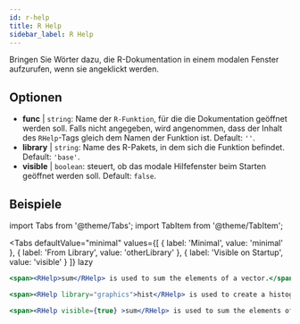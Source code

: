 ```yaml
---
id: r-help
title: R Help
sidebar_label: R Help
---
```


Bringen Sie Wörter dazu, die R-Dokumentation in einem modalen Fenster aufzurufen, wenn sie angeklickt werden.

## Optionen

* __func__ | `string`: Name der `R-Funktion`, für die die Dokumentation geöffnet werden soll. Falls nicht angegeben, wird angenommen, dass der Inhalt des `RHelp`-Tags gleich dem Namen der Funktion ist. Default: `''`.
* __library__ | `string`: Name des R-Pakets, in dem sich die Funktion befindet. Default: `'base'`.
* __visible__ | `boolean`: steuert, ob das modale Hilfefenster beim Starten geöffnet werden soll. Default: `false`.


## Beispiele


import Tabs from '@theme/Tabs';
import TabItem from '@theme/TabItem';

<Tabs
    defaultValue="minimal"
    values={[
        { label: 'Minimal', value: 'minimal' },
        { label: 'From Library', value: 'otherLibrary' },
        { label: 'Visible on Startup', value: 'visible' }
    ]}
    lazy
>

<TabItem value="minimal" >

```jsx live
<span><RHelp>sum</RHelp> is used to sum the elements of a vector.</span>
```

</TabItem>

<TabItem value="otherLibrary" >

```jsx live
<span><RHelp library="graphics">hist</RHelp> is used to create a histogram.</span>
```

</TabItem>

<TabItem value="visible" >

```jsx live
<span><RHelp visible={true} >sum</RHelp> is used to sum the elements of a vector.</span>
```

</TabItem>

</Tabs>
